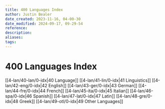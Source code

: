```yaml
---
title: 400 Languages Index
author: Justin Bealer
date_created: 2023-11-16, 04-00-30
date_modified: 2024-09-17, 09-29-54
reference: 
description: 
aliases: 
tags: 
---
```

# 400 Languages Index

[[4-lan/40-lan/0-idx|40 Language]]
[[4-lan/41-lin/0-idx|41 Linguistics]]
[[4-lan/42-eng/0-idx|42 English]]
[[4-lan/43-ger/0-idx|43 German]]
[[4-lan/44-fre/0-idx|44 French]]
[[4-lan/45-ita/0-idx|45 Italian]]
[[4-lan/46-spa/0-idx|46 Spanish]]
[[4-lan/47-lat/0-idx|47 Latin]]
[[4-lan/48-gre/0-idx|48 Greek]]
[[4-lan/49-otl/0-idx|49 Other Languages]]

